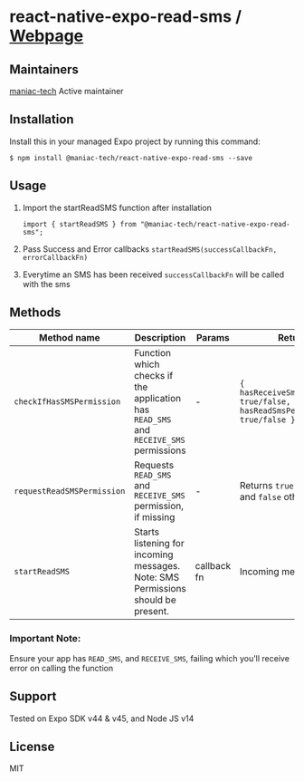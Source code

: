 
# react-native-expo-read-sms / [Webpage](http://maniac-tech.com/expo-read-sms/)

## Maintainers

[maniac-tech](https://github.com/maniac-tech/) Active maintainer

## Installation

Install this in your managed Expo project by running this command:

`$ npm install @maniac-tech/react-native-expo-read-sms --save`

## Usage

1. Import the startReadSMS function after installation

	`import { startReadSMS } from "@maniac-tech/react-native-expo-read-sms";`

2. Pass Success and Error callbacks
	`startReadSMS(successCallbackFn, errorCallbackFn)`

3. Everytime an SMS has been received `successCallbackFn` will be called with the sms

## Methods
| Method name | Description | Params | Returns |
|-------------|-------------|--------|---------|
| `checkIfHasSMSPermission` | Function which checks if the application has `READ_SMS` and `RECEIVE_SMS` permissions | - | ```{ hasReceiveSmsPermission: true/false, hasReadSmsPermission: true/false }``` |
| `requestReadSMSPermission` | Requests `READ_SMS` and `RECEIVE_SMS` permission, if missing | - | Returns `true` if granted, and `false` otherwise |
| `startReadSMS` | Starts listening for incoming messages. Note: SMS Permissions should be present. | callback fn | Incoming message body |


### Important Note:
Ensure your app has `READ_SMS`, and `RECEIVE_SMS`, failing which you'll receive error on calling the function

## Support
Tested on Expo SDK v44 & v45, and Node JS v14

## License
MIT
